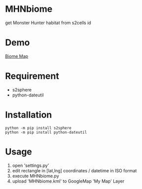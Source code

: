 # MHNbiome
get Monster Hunter habitat from s2cells id

# Demo
[Biome Map](https://www.google.com/maps/d/viewer?mid=1gy0JYyXqFpW712iaKhk8WLafNiOOUVE&hl=en&usp=sharing)

# Requirement
* s2sphere
* python-dateutil
 
# Installation
```
python -m pip install s2sphere
python -m pip install python-dateutil
```

# Usage
1. open 'settings.py'
2. edit rectangle in [lat,lng] coordinates / datetime in ISO format
3. execute MHNbiome.py
4. upload 'MHNbiome.kml' to GoogleMap 'My Map' Layer
